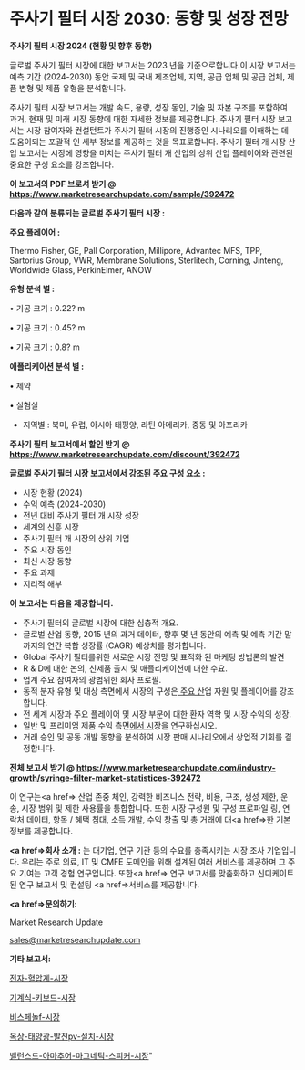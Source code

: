 # 주사기 필터 시장 2030: 동향 및 성장 전망

<strong>주사기 필터 시장 2024 (현황 및 향후 동향)</strong>

글로벌 주사기 필터 시장에 대한 보고서는 2023 년을 기준으로합니다.이 시장 보고서는 예측 기간 (2024-2030) 동안 국제 및 국내 제조업체, 지역, 공급 업체 및 공급 업체, 제품 변형 및 제품 유형을 분석합니다.

주사기 필터 시장 보고서는 개발 속도, 용량, 성장 동인, 기술 및 자본 구조를 포함하여 과거, 현재 및 미래 시장 동향에 대한 자세한 정보를 제공합니다. 주사기 필터 시장 보고서는 시장 참여자와 컨설턴트가 주사기 필터 시장의 진행중인 시나리오를 이해하는 데 도움이되는 포괄적 인 세부 정보를 제공하는 것을 목표로합니다. 주사기 필터 개 시장 산업 보고서는 시장에 영향을 미치는 주사기 필터 개 산업의 상위 산업 플레이어와 관련된 중요한 구성 요소를 강조합니다.



<strong>이 보고서의 PDF 브로셔 받기 @ <a href=https://www.marketresearchupdate.com/sample/392472>https://www.marketresearchupdate.com/sample/392472</a></strong>



<strong>다음과 같이 분류되는 글로벌 주사기 필터 시장 :</strong>



<strong>주요 플레이어 :</strong>

Thermo Fisher, GE, Pall Corporation, Millipore, Advantec MFS, TPP, Sartorius Group, VWR, Membrane Solutions, Sterlitech, Corning, Jinteng, Worldwide Glass, PerkinElmer, ANOW



<strong>유형 분석 별 :</strong>

• 기공 크기 : 0.22? m

• 기공 크기 : 0.45? m

• 기공 크기 : 0.8? m



<strong>애플리케이션 분석 별 :</strong>

• 제약

• 실혐실

<ul>
  <li>지역별 : 북미, 유럽, 아시아 태평양, 라틴 아메리카, 중동 및 아프리카</li>
</ul>


<strong>주사기 필터 보고서에서 할인 받기 @ <a href=https://www.marketresearchupdate.com/discount/392472>https://www.marketresearchupdate.com/discount/392472</a></strong>



<strong>글로벌 주사기 필터 시장 보고서에서 강조된 주요 구성 요소 :</strong>
<ul>
  <li>시장 현황 (2024)</li>
  <li>수익 예측 (2024-2030)</li>
  <li>전년 대비 주사기 필터 개 시장 성장</li>
  <li>세계의 신흥 시장</li>
  <li>주사기 필터 개 시장의 상위 기업</li>
  <li>주요 시장 동인</li>
  <li>최신 시장 동향</li>
  <li>주요 과제</li>
  <li>지리적 해부</li>
</ul>


<strong>이 보고서는 다음을 제공합니다.</strong>
<ul>
  <li>주사기 필터의 글로벌 시장에 대한 심층적 개요.</li>
  <li>글로벌 산업 동향, 2015 년의 과거 데이터, 향후 몇 년 동안의 예측 및 예측 기간 말까지의 연간 복합 성장률 (CAGR) 예상치를 평가합니다.</li>
  <li>Global 주사기 필터를위한 새로운 시장 전망 및 표적화 된 마케팅 방법론의 발견</li>
  <li>R &amp; D에 대한 논의, 신제품 출시 및 애플리케이션에 대한 수요.</li>
  <li>업계 주요 참여자의 광범위한 회사 프로필.</li>
  <li>동적 분자 유형 및 대상 측면에서 시장의 구성은<a href=> 주요 산</a>업 자원 및 플레이어를 강조합니다.</li>
  <li>전 세계 시장과 주요 플레이어 및 시장 부문에 대한 환자 역학 및 시장 수익의 성장.</li>
  <li>일반 및 프리미엄 제품 수익 측면<a href=>에서 시</a>장을 연구하십시오.</li>
  <li>거래 승인 및 공동 개발 동향을 분석하여 시장 판매 시나리오에서 상업적 기회를 결정합니다.</li>
</ul>



<strong>전체 보고서 받기 @ <a href=https://www.marketresearchupdate.com/industry-growth/syringe-filter-market-statistices-392472>https://www.marketresearchupdate.com/industry-growth/syringe-filter-market-statistices-392472</a></strong>

이 연구는<a href=> 산업 존중</a> 체인, 강력한 비즈니스 전략, 비용, 구조, 생성 제한, 운송, 시장 범위 및 제한 사용률을 통합합니다. 또한 시장 구성원 및 구성 프로파일 링, 연락처 데이터, 항목 / 혜택 침대, 소득 개발, 수익 창출 및 총 거래에 대<a href=>한 기본 </a>정보를 제공합니다.



<strong><a href=>회사 소</a>개 :</strong>
는 대기업, 연구 기관 등의 수요를 충족시키는 시장 조사 기업입니다. 우리는 주로 의료, IT 및 CMFE 도메인을 위해 설계된 여러 서비스를 제공하며 그 주요 기여는 고객 경험 연구입니다. 또한<a href=> 연구 보</a>고서를 맞춤화하고 신디케이트 된 연구 보고서 및 컨설팅 <a href=>서비스</a>를 제공합니다.



<strong><a href=>문의하기:</a></strong>

Market Research Update

sales@marketresearchupdate.com



<strong>기타 보고서:</strong>

<a href=https://www.linkedin.com/pulse/전자-혈압계-시장-진입-전략-및-위험-평가2029년-isdailynews/>전자-혈압계-시장</a>

<a href=https://www.linkedin.com/pulse/기계식-키보드-시장-동향-및-성장-전망-analytics-avenue-adventures-24-ana-9amjf/>기계식-키보드-시장</a>

<a href=https://www.linkedin.com/pulse/비스페놀f-시장-세분화-연구-및-목표-고객2029년-trend-tracking-tips-360-analysis-kckjf/>비스페놀f-시장</a>

<a href=https://www.linkedin.com/pulse/옥상-태양광-발전pv-설치-시장-진입-전략-및-위험-평가2029년-inplf/>옥상-태양광-발전pv-설치-시장</a>

<a href=https://www.linkedin.com/pulse/밸런스드-아마추어-마그네틱-스피커-시장-규모-및-성장-2023-trend-tracking-tips-360-analysis-e6tqf/>밸런스드-아마추어-마그네틱-스피커-시장</a>"
